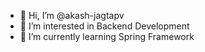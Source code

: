- 👋 Hi, I’m @akash-jagtapv
- 👀 I’m interested in Backend Development
- 🌱 I’m currently learning Spring Framework
<!--- 💞️ I’m looking to collaborate on ...
- 📫 How to reach me aj5958302@gmail.com --->

<!---
akash-jagtapv/akash-jagtapv is a ✨ special ✨ repository because its `README.md` (this file) appears on your GitHub profile.
You can click the Preview link to take a look at your changes.
--->
